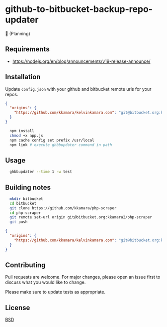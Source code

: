 # github-to-bitbucket-backup-repo-updater
🚧 (Planning)

## Requirements

- https://nodejs.org/en/blog/announcements/v19-release-announce/

## Installation

Update `config.json` with your github and bitbucket remote urls for your repos.

```json
{
  "origins": {
    "https://github.com/kkamara/kelvinkamara.com": "git@bitbucket.org:kkamara2/kelvinkamara.com"
  }
}
```

```bash
  npm install
  chmod +x app.js
  npm cache config set prefix /usr/local
  npm link # execute ghbbupdater command in path
```

## Usage

```bash
  ghbbupdater --time 1 -w test
```

## Building notes

```bash
  mkdir bitbucket
  cd bitbucket
  git clone https://github.com/kkamara/php-scraper
  cd php-scraper
  git remote set-url origin git@bitbucket.org:kkamara2/php-scraper
  git push
```

```json
{
  "origins": {
    "https://github.com/kkamara/kelvinkamara.com": "git@bitbucket.org:kkamara2/kelvinkamara.com"
  }
}

```
## Contributing
Pull requests are welcome. For major changes, please open an issue first to discuss what you would like to change.

Please make sure to update tests as appropriate.

## License
[BSD](https://opensource.org/licenses/BSD-3-Clause)
